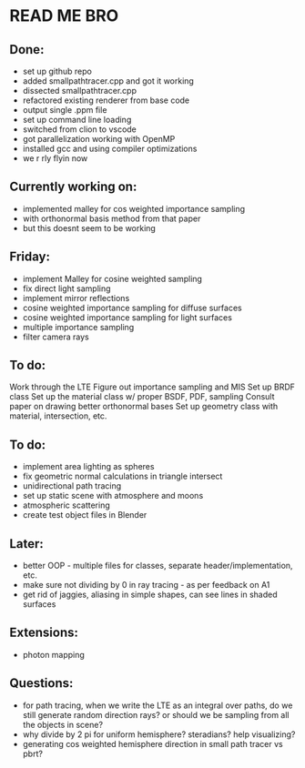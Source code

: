 # READ ME BRO

## Done:
* set up github repo
* added smallpathtracer.cpp and got it working
* dissected smallpathtracer.cpp
* refactored existing renderer from base code
* output single .ppm file
* set up command line loading
* switched from clion to vscode
* got parallelization working with OpenMP
* installed gcc and using compiler optimizations
* we r rly flyin now



## Currently working on:
* implemented malley for cos weighted importance sampling
* with orthonormal basis method from that paper
* but this doesnt seem to be working




## Friday:
* implement Malley for cosine weighted sampling
* fix direct light sampling
* implement mirror reflections
* cosine weighted importance sampling for diffuse surfaces
* cosine weighted importance sampling for light surfaces
* multiple importance sampling
* filter camera rays




## To do:
Work through the LTE
Figure out importance sampling and MIS
Set up BRDF class
Set up the material class w/ proper BSDF, PDF, sampling
Consult paper on drawing better orthonormal bases
Set up geometry class with material, intersection, etc.




## To do:
* implement area lighting as spheres
* fix geometric normal calculations in triangle intersect
* unidirectional path tracing
* set up static scene with atmosphere and moons
* atmospheric scattering
* create test object files in Blender

## Later:
* better OOP - multiple files for classes, separate header/implementation, etc.
* make sure not dividing by 0 in ray tracing - as per feedback on A1
* get rid of jaggies, aliasing in simple shapes, can see lines in shaded surfaces

## Extensions:
* photon mapping



## Questions:
* for path tracing, when we write the LTE as an integral over paths, do we still generate random direction rays? or should we be sampling from all the objects in scene?
* why divide by 2 pi for uniform hemisphere? steradians? help visualizing?
* generating cos weighted hemisphere direction in small path tracer vs pbrt?